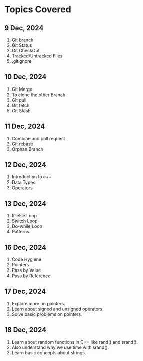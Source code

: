 # Topics Covered

## 9 Dec, 2024
1. Git branch  
2. Git Status  
3. Git CheckOut  
4. Tracked/Untracked Files  
5. .gitignore  

## 10 Dec, 2024
1. Git Merge  
2. To clone the other Branch  
3. Git pull  
4. Git fetch  
5. Git Stash  

## 11 Dec, 2024
1. Combine and pull request  
2. Git rebase  
3. Orphan Branch

## 12 Dec, 2024
1. Introduction to c++
2. Data Types
3. Operators

## 13 Dec, 2024
1. If-else Loop
2. Switch Loop
3. Do-while Loop
4. Patterns

## 16 Dec, 2024
1. Code Hygiene
2. Pointers
3. Pass by Value
4. Pass by Reference  
                 
## 17 Dec, 2024
1. Explore more on pointers.
2. Learn about signed and unsigned operators.
3. Solve basic problems on pointers.               

## 18 Dec, 2024
1. Learn about random functions in C++ like rand() and srand().
2. Also understand why we use time with srand().
3. Learn basic concepts about strings.
